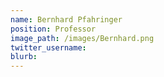 ```yaml
---
name: Bernhard Pfahringer
position: Professor
image_path: /images/Bernhard.png
twitter_username:
blurb:
---
```


